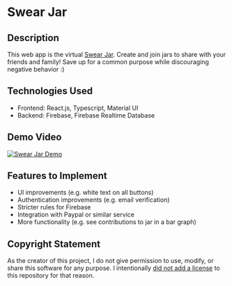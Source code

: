 # Swear Jar

## Description

This web app is the virtual [Swear Jar](https://en.wikipedia.org/wiki/Swear_jar). Create and join jars to share with your friends and family! Save up for a common purpose while discouraging negative behavior :)

## Technologies Used

- Frontend: React.js, Typescript, Material UI
- Backend: Firebase, Firebase Realtime Database

## Demo Video

[![Swear Jar Demo](https://img.youtube.com/vi/rrJVbUfR5ow/maxresdefault.jpg)](https://youtu.be/rrJVbUfR5ow)

## Features to Implement

- UI improvements (e.g. white text on all buttons)
- Authentication improvements (e.g. email verification)
- Stricter rules for Firebase
- Integration with Paypal or similar service
- More functionality (e.g. see contributions to jar in a bar graph)

## Copyright Statement

As the creator of this project, I do not give permission to use, modify, or share this software for any purpose. I intentionally [did not add a license](https://choosealicense.com/no-permission/) to this repository for that reason.
